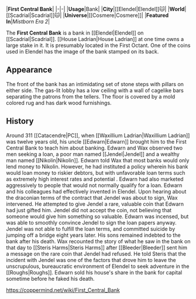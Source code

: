 |**First Central Bank**|
|-|-|
|**Usage**|Bank|
|**City**|[[Elendel\|Elendel]]🐱︎|
|**World**|[[Scadrial\|Scadrial]]🐱︎|
|**Universe**|[[Cosmere\|Cosmere]]|
|**Featured In**|*Mistborn Era 2*|

The **First Central Bank** is a bank in [[Elendel\|Elendel]] on [[Scadrial\|Scadrial]]. [[House Ladrian\|House Ladrian]] at one time owns a large stake in it. It is presumably located in the First Octant.
One of the coins used in Elendel has the image of the bank stamped on its back.

## Appearance
The front of the bank has an intimidating set of stone steps with pillars on either side. The gas-lit lobby has a low ceiling with a wall of cagelike bars separating the patrons from the tellers. The floor is covered by a mold colored rug and has dark wood furnishings.

## History
Around 311 [[Catacendre\|PC]], when [[Waxillium Ladrian\|Waxillium Ladrian]] was twelve years old, his uncle [[Edwarn\|Edwarn]] brought him to the First Central Bank to teach him about banking. Edwarn and Wax observed two men seeking a loan, a poor man named [[Jendel\|Jendel]] and a wealthy man named [[Nikolin\|Nikolin]]. Edwarn told Wax that most banks would only lend money to Nikolin. However, he had instituted a policy wherein his bank would loan money to riskier debtors, but with unfavorable loan terms such as extremely high interest rates and potential . Edwarn had also marketed aggressively to people that would not normally qualify for a loan. Edwarn and his colleagues had effectively invented  in Elendel.
Upon hearing about the draconian terms of the contract that Jendel was about to sign, Wax intervened. He attempted to give Jendel a rare, valuable coin that Edwarn had just gifted him. Jendel did not accept the coin, not believing that someone would give him something so valuable. Edwarn was incensed, but was able to smoothly convince Jendel to sign the loan papers anyway. Jendel was not able to fulfill the loan terms, and committed suicide by jumping off a bridge eight years later. His sons remained indebted to the bank after his death.
Wax recounted the story of what he saw in the bank on that day to [[Steris Harms\|Steris Harms]] after [[Bleeder\|Bleeder]] sent him a message on the rare coin that Jendel had refused. He told Steris that the incident with Jendel was one of the factors that drove him to leave the unscrupulous, bureaucratic environment of Elendel to seek adventure in the [[Roughs\|Roughs]].
Edwarn sold his house's share in the bank for capital sometime before he faked his death.



https://coppermind.net/wiki/First_Central_Bank